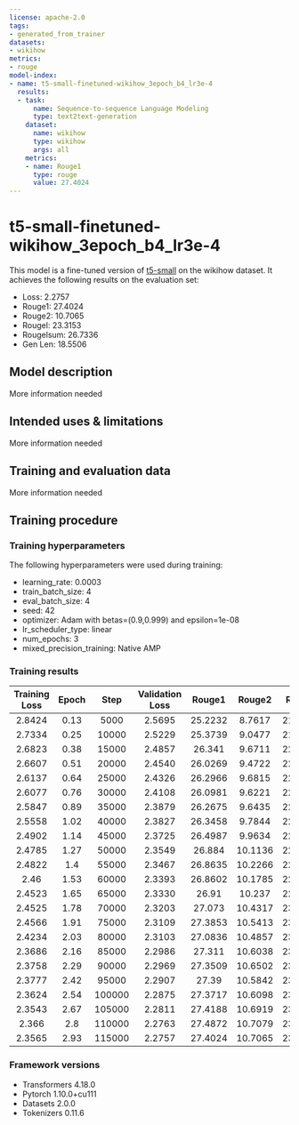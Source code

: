 ```yaml
---
license: apache-2.0
tags:
- generated_from_trainer
datasets:
- wikihow
metrics:
- rouge
model-index:
- name: t5-small-finetuned-wikihow_3epoch_b4_lr3e-4
  results:
  - task:
      name: Sequence-to-sequence Language Modeling
      type: text2text-generation
    dataset:
      name: wikihow
      type: wikihow
      args: all
    metrics:
    - name: Rouge1
      type: rouge
      value: 27.4024
---
```


<!-- This model card has been generated automatically according to the information the Trainer had access to. You
should probably proofread and complete it, then remove this comment. -->

# t5-small-finetuned-wikihow_3epoch_b4_lr3e-4

This model is a fine-tuned version of [t5-small](https://huggingface.co/t5-small) on the wikihow dataset.
It achieves the following results on the evaluation set:
- Loss: 2.2757
- Rouge1: 27.4024
- Rouge2: 10.7065
- Rougel: 23.3153
- Rougelsum: 26.7336
- Gen Len: 18.5506

## Model description

More information needed

## Intended uses & limitations

More information needed

## Training and evaluation data

More information needed

## Training procedure

### Training hyperparameters

The following hyperparameters were used during training:
- learning_rate: 0.0003
- train_batch_size: 4
- eval_batch_size: 4
- seed: 42
- optimizer: Adam with betas=(0.9,0.999) and epsilon=1e-08
- lr_scheduler_type: linear
- num_epochs: 3
- mixed_precision_training: Native AMP

### Training results

| Training Loss | Epoch | Step   | Validation Loss | Rouge1  | Rouge2  | Rougel  | Rougelsum | Gen Len |
|:-------------:|:-----:|:------:|:---------------:|:-------:|:-------:|:-------:|:---------:|:-------:|
| 2.8424        | 0.13  | 5000   | 2.5695          | 25.2232 | 8.7617  | 21.2019 | 24.4949   | 18.4151 |
| 2.7334        | 0.25  | 10000  | 2.5229          | 25.3739 | 9.0477  | 21.5054 | 24.7553   | 18.3802 |
| 2.6823        | 0.38  | 15000  | 2.4857          | 26.341  | 9.6711  | 22.3446 | 25.7256   | 18.449  |
| 2.6607        | 0.51  | 20000  | 2.4540          | 26.0269 | 9.4722  | 22.0822 | 25.3602   | 18.4704 |
| 2.6137        | 0.64  | 25000  | 2.4326          | 26.2966 | 9.6815  | 22.4422 | 25.6326   | 18.3517 |
| 2.6077        | 0.76  | 30000  | 2.4108          | 26.0981 | 9.6221  | 22.1189 | 25.454    | 18.5079 |
| 2.5847        | 0.89  | 35000  | 2.3879          | 26.2675 | 9.6435  | 22.3738 | 25.6122   | 18.4838 |
| 2.5558        | 1.02  | 40000  | 2.3827          | 26.3458 | 9.7844  | 22.4718 | 25.7388   | 18.5097 |
| 2.4902        | 1.14  | 45000  | 2.3725          | 26.4987 | 9.9634  | 22.5398 | 25.8399   | 18.5912 |
| 2.4785        | 1.27  | 50000  | 2.3549          | 26.884  | 10.1136 | 22.8212 | 26.2262   | 18.4763 |
| 2.4822        | 1.4   | 55000  | 2.3467          | 26.8635 | 10.2266 | 22.9161 | 26.2252   | 18.5847 |
| 2.46          | 1.53  | 60000  | 2.3393          | 26.8602 | 10.1785 | 22.8453 | 26.1917   | 18.548  |
| 2.4523        | 1.65  | 65000  | 2.3330          | 26.91   | 10.237  | 22.9309 | 26.2372   | 18.5154 |
| 2.4525        | 1.78  | 70000  | 2.3203          | 27.073  | 10.4317 | 23.1355 | 26.4528   | 18.5063 |
| 2.4566        | 1.91  | 75000  | 2.3109          | 27.3853 | 10.5413 | 23.3455 | 26.7408   | 18.5258 |
| 2.4234        | 2.03  | 80000  | 2.3103          | 27.0836 | 10.4857 | 23.0538 | 26.409    | 18.5326 |
| 2.3686        | 2.16  | 85000  | 2.2986          | 27.311  | 10.6038 | 23.3068 | 26.6636   | 18.4874 |
| 2.3758        | 2.29  | 90000  | 2.2969          | 27.3509 | 10.6502 | 23.2764 | 26.6832   | 18.5438 |
| 2.3777        | 2.42  | 95000  | 2.2907          | 27.39   | 10.5842 | 23.3601 | 26.7433   | 18.5444 |
| 2.3624        | 2.54  | 100000 | 2.2875          | 27.3717 | 10.6098 | 23.3326 | 26.7232   | 18.5521 |
| 2.3543        | 2.67  | 105000 | 2.2811          | 27.4188 | 10.6919 | 23.3022 | 26.7426   | 18.564  |
| 2.366         | 2.8   | 110000 | 2.2763          | 27.4872 | 10.7079 | 23.4135 | 26.829    | 18.5399 |
| 2.3565        | 2.93  | 115000 | 2.2757          | 27.4024 | 10.7065 | 23.3153 | 26.7336   | 18.5506 |


### Framework versions

- Transformers 4.18.0
- Pytorch 1.10.0+cu111
- Datasets 2.0.0
- Tokenizers 0.11.6
